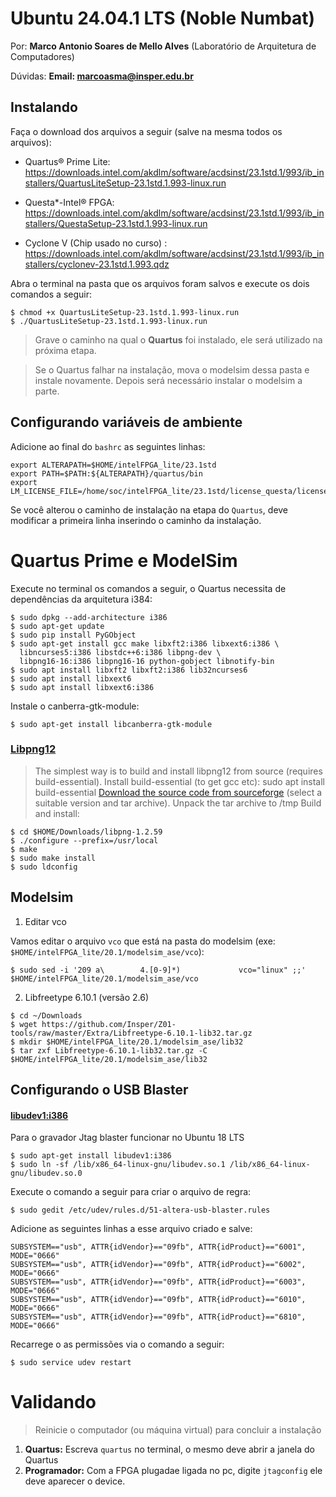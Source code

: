 Ubuntu 24.04.1 LTS (Noble Numbat)
================================

Por: **Marco Antonio Soares de Mello Alves** (Laboratório de Arquitetura de
Computadores)

Dúvidas: **Email: marcoasma@insper.edu.br**



Instalando
----------

Faça o download dos arquivos a seguir (salve na mesma todos os
arquivos):

-   Quartus® Prime Lite:
    https://downloads.intel.com/akdlm/software/acdsinst/23.1std.1/993/ib_installers/QuartusLiteSetup-23.1std.1.993-linux.run

-   Questa*-Intel® FPGA:
    https://downloads.intel.com/akdlm/software/acdsinst/23.1std.1/993/ib_installers/QuestaSetup-23.1std.1.993-linux.run

-   Cyclone V (Chip usado no curso) :
    https://downloads.intel.com/akdlm/software/acdsinst/23.1std.1/993/ib_installers/cyclonev-23.1std.1.993.qdz

Abra o terminal na pasta que os arquivos foram salvos e execute os dois
comandos a seguir:

``` {.sourceCode .bash}
$ chmod +x QuartusLiteSetup-23.1std.1.993-linux.run
$ ./QuartusLiteSetup-23.1std.1.993-linux.run
```

> Grave o caminho na qual o **Quartus** foi instalado, ele será
> utilizado na próxima etapa.

> Se o Quartus falhar na instalação, mova o modelsim dessa pasta e
> instale novamente. Depois será necessário instalar o modelsim a parte.



Configurando variáveis de ambiente
----------------------------------

Adicione ao final do `bashrc` as seguintes linhas:

``` {.sourceCode .diff}
export ALTERAPATH=$HOME/intelFPGA_lite/23.1std
export PATH=$PATH:${ALTERAPATH}/quartus/bin
export LM_LICENSE_FILE=/home/soc/intelFPGA_lite/23.1std/license_questa/license.dat
```

Se você alterou o caminho de instalação na etapa do `Quartus`, deve
modificar a primeira linha inserindo o caminho da instalação.






Quartus Prime e ModelSim
========================

Execute no terminal os comandos a seguir, o Quartus necessita de
dependências da arquitetura i384:

``` {.sourceCode .bash}
$ sudo dpkg --add-architecture i386
$ sudo apt-get update
$ sudo pip install PyGObject
$ sudo apt-get install gcc make libxft2:i386 libxext6:i386 \
  libncurses5:i386 libstdc++6:i386 libpng-dev \
  libpng16-16:i386 libpng16-16 python-gobject libnotify-bin
$ sudo apt install libxft2 libxft2:i386 lib32ncurses6
$ sudo apt install libxext6
$ sudo apt install libxext6:i386
```

Instale o canberra-gtk-module:
``` {.sourceCode .bash}
$ sudo apt-get install libcanberra-gtk-module
```

### [Libpng12](http://www.bitsnbites.eu/installing-intelaltera-quartus-in-ubuntu-17-10/)

> The simplest way is to build and install libpng12 from source
> (requires build-essential). Install build-essential (to get gcc etc):
> sudo apt install build-essential [Download the source code from
> sourceforge](https://sourceforge.net/projects/libpng/files/libpng12/1.2.59/libpng-1.2.59.tar.xz/download)
> (select a suitable version and tar archive). Unpack the tar archive to
> /tmp Build and install:

``` {.sourceCode .bash}
$ cd $HOME/Downloads/libpng-1.2.59
$ ./configure --prefix=/usr/local
$ make
$ sudo make install
$ sudo ldconfig
```



Modelsim
--------

1.  Editar vco

Vamos editar o arquivo `vco` que está na pasta do modelsim (exe:
`$HOME/intelFPGA_lite/20.1/modelsim_ase/vco`):

``` {.sourceCode .bash}
$ sudo sed -i '209 a\        4.[0-9]*)             vco="linux" ;;' $HOME/intelFPGA_lite/20.1/modelsim_ase/vco
```

2.  Libfreetype 6.10.1 (versão 2.6)

``` {.sourceCode .bash}
$ cd ~/Downloads
$ wget https://github.com/Insper/Z01-tools/raw/master/Extra/Libfreetype-6.10.1-lib32.tar.gz
$ mkdir $HOME/intelFPGA_lite/20.1/modelsim_ase/lib32
$ tar zxf Libfreetype-6.10.1-lib32.tar.gz -C $HOME/intelFPGA_lite/20.1/modelsim_ase/lib32
```

<!-- Adicione ao final do `bashrc` a seguinte linha:

``` {.sourceCode .diff}
export LD_LIBRARY_PATH=$HOME/intelFPGA_lite/20.1/modelsim_ase/lib32
```
--> 
Configurando o USB Blaster
--------------------------

#### [libudev1:i386](https://forums.intel.com/s/question/0D50P00003yySE5SAM/newbie-usb-blaster-on-ubuntu-linux-xenial-1604-wont-probe-chain?language=en_US)

Para o gravador Jtag blaster funcionar no Ubuntu 18 LTS

``` {.sourceCode .bash}
$ sudo apt-get install libudev1:i386
$ sudo ln -sf /lib/x86_64-linux-gnu/libudev.so.1 /lib/x86_64-linux-gnu/libudev.so.0
```

Execute o comando a seguir para criar o arquivo de regra:

``` {.sourceCode .bash}
$ sudo gedit /etc/udev/rules.d/51-altera-usb-blaster.rules
```

Adicione as seguintes linhas a esse arquivo criado e salve:

``` {.sourceCode .diff}
SUBSYSTEM=="usb", ATTR{idVendor}=="09fb", ATTR{idProduct}=="6001", MODE="0666"
SUBSYSTEM=="usb", ATTR{idVendor}=="09fb", ATTR{idProduct}=="6002", MODE="0666"
SUBSYSTEM=="usb", ATTR{idVendor}=="09fb", ATTR{idProduct}=="6003", MODE="0666"
SUBSYSTEM=="usb", ATTR{idVendor}=="09fb", ATTR{idProduct}=="6010", MODE="0666"
SUBSYSTEM=="usb", ATTR{idVendor}=="09fb", ATTR{idProduct}=="6810", MODE="0666"
```

Recarrege o as permissões via o comando a seguir:

``` {.sourceCode .bash}
$ sudo service udev restart
```



Validando
=========

> Reinicie o computador (ou máquina virtual) para concluir a instalação

1.  **Quartus:** Escreva `quartus` no terminal, o mesmo deve abrir a
    janela do Quartus
2.  **Programador:** Com a FPGA plugadae ligada no pc, digite `jtagconfig` ele
    deve aparecer o device.

